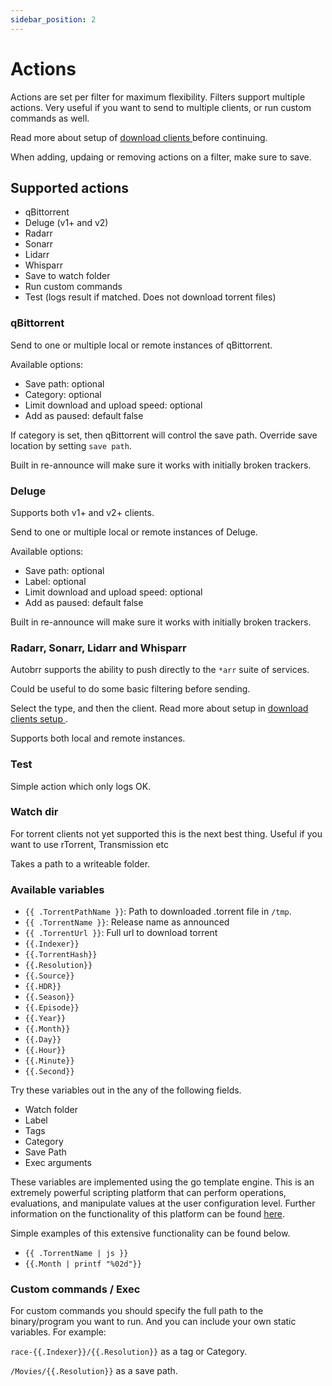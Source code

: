 ```yaml
---
sidebar_position: 2
---
```


# Actions

Actions are set per filter for maximum flexibility. Filters support multiple actions. Very useful if you want to send to multiple clients, or run custom commands as well.

Read more about setup of [ download clients ](../configuration/download-clients ) before continuing.

When adding, updaing or removing actions on a filter, make sure to save.

## Supported actions

  * qBittorrent
  * Deluge (v1+ and v2)
  * Radarr
  * Sonarr
  * Lidarr
  * Whisparr
  * Save to watch folder
  * Run custom commands
  * Test (logs result if matched. Does not download torrent files)

### qBittorrent

Send to one or multiple local or remote instances of qBittorrent.

Available options:
* Save path: optional
* Category: optional
* Limit download and upload speed: optional
* Add as paused: default false

If category is set, then qBittorrent will control the save path. Override save location by setting `save path`.

Built in re-announce will make sure it works with initially broken trackers.

### Deluge

Supports both v1+ and v2+ clients.

Send to one or multiple local or remote instances of Deluge.

Available options:
* Save path: optional
* Label: optional
* Limit download and upload speed: optional
* Add as paused: default false

Built in re-announce will make sure it works with initially broken trackers.

### Radarr, Sonarr, Lidarr and Whisparr

Autobrr supports the ability to push directly to the `*arr` suite of services.

Could be useful to do some basic filtering before sending.

Select the type, and then the client. Read more about setup in [ download clients setup ](../configuration/download-clients ).

Supports both local and remote instances.

### Test

Simple action which only logs OK.

### Watch dir

For torrent clients not yet supported this is the next best thing. Useful if you want to use rTorrent, Transmission etc

Takes a path to a writeable folder.

### Available variables

  - `{{ .TorrentPathName }}`: Path to downloaded .torrent file in `/tmp`.
  - `{{ .TorrentName }}`: Release name as announced
  - `{{ .TorrentUrl }}`: Full url to download torrent
  - `{{.Indexer}}`
  - `{{.TorrentHash}}`
  - `{{.Resolution}}`
  - `{{.Source}}`
  - `{{.HDR}}`
  - `{{.Season}}`
  - `{{.Episode}}`
  - `{{.Year}}`
  - `{{.Month}}`
  - `{{.Day}}`
  - `{{.Hour}}`
  - `{{.Minute}}`
  - `{{.Second}}`

Try these variables out in the any of the following fields.

   - Watch folder
   - Label
   - Tags
   - Category
   - Save Path
   - Exec arguments

These variables are implemented using the go template engine. This is an extremely powerful scripting platform that can perform operations, evaluations, and manipulate values at the user configuration level. Further information on the functionality of this platform can be found [here](https://pkg.go.dev/text/template).

Simple examples of this extensive functionality can be found below.

   - `{{ .TorrentName | js }}`
   - `{{.Month | printf "%02d"}}`

### Custom commands / Exec

For custom commands you should specify the full path to the binary/program you want to run. And you can include your own static variables. For example:

`race-{{.Indexer}}/{{.Resolution}}` as a tag or Category.

`/Movies/{{.Resolution}}` as a save path.
